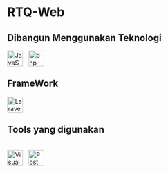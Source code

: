 # RTQ-Web

## Dibangun Menggunakan Teknologi

<img align="left" alt="JavaScript" width="36px" src="https://cdn.jsdelivr.net/gh/devicons/devicon/icons/javascript/javascript-original.svg" style="padding-right:10px;" />
<img align="left" alt="php" width="36px" src="https://www.php.net/images/logos/new-php-logo.svg" style="padding-right:10px;" />
</br>
</br>

## FrameWork

<img align="left" alt="Laravel" width="36px" src="https://iconape.com/wp-content/files/it/371170/svg/371170.svg" style="padding-right:10px;" />

</br>
</br>

## Tools yang digunakan 
</br>
<img align="left" alt="Visual Studio Code" width="36px" src="https://cdn.jsdelivr.net/gh/devicons/devicon/icons/vscode/vscode-original.svg" style="padding-right:10px;" />
<img align="left" alt="PostMan" width="36px" src="https://user-images.githubusercontent.com/2676579/34940598-17cc20f0-f9be-11e7-8c6d-f0190d502d64.png" style="padding-right:10px;" />
